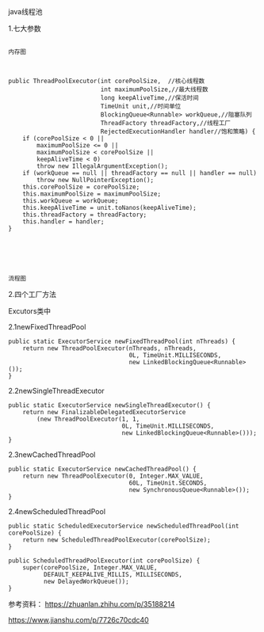 java线程池

1.七大参数



                                                                         内存图



    public ThreadPoolExecutor(int corePoolSize,  //核心线程数
                              int maximumPoolSize,//最大线程数
                              long keepAliveTime,//保活时间
                              TimeUnit unit,//时间单位
                              BlockingQueue<Runnable> workQueue,//阻塞队列
                              ThreadFactory threadFactory,//线程工厂
                              RejectedExecutionHandler handler//饱和策略) {
        if (corePoolSize < 0 ||
            maximumPoolSize <= 0 ||
            maximumPoolSize < corePoolSize ||
            keepAliveTime < 0)
            throw new IllegalArgumentException();
        if (workQueue == null || threadFactory == null || handler == null)
            throw new NullPointerException();
        this.corePoolSize = corePoolSize;
        this.maximumPoolSize = maximumPoolSize;
        this.workQueue = workQueue;
        this.keepAliveTime = unit.toNanos(keepAliveTime);
        this.threadFactory = threadFactory;
        this.handler = handler;
    }





                                                                                          流程图

2.四个工厂方法

Excutors类中

2.1newFixedThreadPool

    public static ExecutorService newFixedThreadPool(int nThreads) {
        return new ThreadPoolExecutor(nThreads, nThreads,
                                      0L, TimeUnit.MILLISECONDS,
                                      new LinkedBlockingQueue<Runnable>());
    }

2.2newSingleThreadExecutor

    public static ExecutorService newSingleThreadExecutor() {
        return new FinalizableDelegatedExecutorService
            (new ThreadPoolExecutor(1, 1,
                                    0L, TimeUnit.MILLISECONDS,
                                    new LinkedBlockingQueue<Runnable>()));
    }

2.3newCachedThreadPool

    public static ExecutorService newCachedThreadPool() {
        return new ThreadPoolExecutor(0, Integer.MAX_VALUE,
                                      60L, TimeUnit.SECONDS,
                                      new SynchronousQueue<Runnable>());
    }

2.4newScheduledThreadPool

    public static ScheduledExecutorService newScheduledThreadPool(int corePoolSize) {
        return new ScheduledThreadPoolExecutor(corePoolSize);
    }

    public ScheduledThreadPoolExecutor(int corePoolSize) {
        super(corePoolSize, Integer.MAX_VALUE,
              DEFAULT_KEEPALIVE_MILLIS, MILLISECONDS,
              new DelayedWorkQueue());
    }


参考资料：
https://zhuanlan.zhihu.com/p/35188214

https://www.jianshu.com/p/7726c70cdc40
